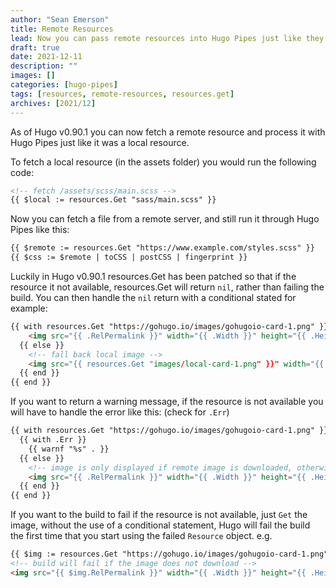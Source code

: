```yaml
---
author: "Sean Emerson"
title: Remote Resources
lead: Now you can pass remote resources into Hugo Pipes just like they are local resources
draft: true
date: 2021-12-11
description: ""
images: []
categories: [hugo-pipes]
tags: [resources, remote-resources, resources.get]
archives: [2021/12]
---
```

As of Hugo v0.90.1 you can now fetch a remote resource and process it with Hugo Pipes just like it was a local resource.

To fetch a local resource (in the assets folder) you would run the following code:

```HTML
<!-- fetch /assets/scss/main.scss -->
{{ $local := resources.Get "sass/main.scss" }}
```

Now you can fetch a file from a remote server, and still run it through Hugo Pipes like this:

```HTML
{{ $remote := resources.Get "https://www.example.com/styles.scss" }}
{{ $css := $remote | toCSS | postCSS | fingerprint }}
```

Luckily in Hugo v0.90.1 resources.Get has been patched so that if the resource it not available, resources.Get will return `nil`, rather than failing the build. You can then handle the `nil` return with a conditional stated for example:

```HTML
{{ with resources.Get "https://gohugo.io/images/gohugoio-card-1.png" }}
    <img src="{{ .RelPermalink }}" width="{{ .Width }}" height="{{ .Height }}" alt="">
  {{ else }}
    <!-- fall back local image -->
    <img src="{{ resources.Get "images/local-card-1.png" }}" width="{{ .Width }}" height="{{ .Height }}" alt="">
  {{ end }}
{{ end }}
```

If you want to return a warning message, if the resource is not available you will have to handle the error like this: (check for `.Err`)

```HTML
{{ with resources.Get "https://gohugo.io/images/gohugoio-card-1.png" }}
  {{ with .Err }}
    {{ warnf "%s" . }}
  {{ else }}
    <!-- image is only displayed if remote image is downloaded, otherwise warning above -->
    <img src="{{ .RelPermalink }}" width="{{ .Width }}" height="{{ .Height }}" alt="">
  {{ end }}
{{ end }}
```

If you want to the build to fail if the resource is not available, just `Get` the image, without the use of a conditional statement, Hugo will fail the build the first time that you start using the failed `Resource` object. e.g.

```HTML
{{ $img := resources.Get "https://gohugo.io/images/gohugoio-card-1.png" }}
<!-- build will fail if the image does not download -->
<img src="{{ $img.RelPermalink }}" width="{{ .Width }}" height="{{ .Height }}" alt="">

```
